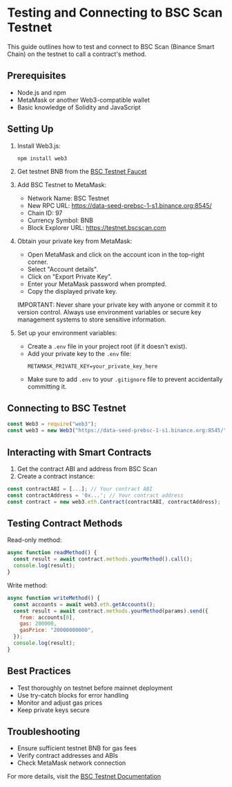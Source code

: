 # Testing and Connecting to BSC Scan Testnet

This guide outlines how to test and connect to BSC Scan (Binance Smart Chain) on the testnet to call a contract's method.

## Prerequisites

- Node.js and npm
- MetaMask or another Web3-compatible wallet
- Basic knowledge of Solidity and JavaScript

## Setting Up

1. Install Web3.js:

   ```
   npm install web3
   ```

2. Get testnet BNB from the [BSC Testnet Faucet](https://testnet.binance.org/faucet-smart)

3. Add BSC Testnet to MetaMask:

   - Network Name: BSC Testnet
   - New RPC URL: https://data-seed-prebsc-1-s1.binance.org:8545/
   - Chain ID: 97
   - Currency Symbol: BNB
   - Block Explorer URL: https://testnet.bscscan.com

4. Obtain your private key from MetaMask:

   - Open MetaMask and click on the account icon in the top-right corner.
   - Select "Account details".
   - Click on "Export Private Key".
   - Enter your MetaMask password when prompted.
   - Copy the displayed private key.

   IMPORTANT: Never share your private key with anyone or commit it to version control. Always use environment variables or secure key management systems to store sensitive information.

5. Set up your environment variables:
   - Create a `.env` file in your project root (if it doesn't exist).
   - Add your private key to the `.env` file:
     ```
     METAMASK_PRIVATE_KEY=your_private_key_here
     ```
   - Make sure to add `.env` to your `.gitignore` file to prevent accidentally committing it.

## Connecting to BSC Testnet

```javascript
const Web3 = require("web3");
const web3 = new Web3("https://data-seed-prebsc-1-s1.binance.org:8545/");
```

## Interacting with Smart Contracts

1. Get the contract ABI and address from BSC Scan
2. Create a contract instance:

```javascript
const contractABI = [...]; // Your contract ABI
const contractAddress = '0x...'; // Your contract address
const contract = new web3.eth.Contract(contractABI, contractAddress);
```

## Testing Contract Methods

Read-only method:

```javascript
async function readMethod() {
  const result = await contract.methods.yourMethod().call();
  console.log(result);
}
```

Write method:

```javascript
async function writeMethod() {
  const accounts = await web3.eth.getAccounts();
  const result = await contract.methods.yourMethod(params).send({
    from: accounts[0],
    gas: 200000,
    gasPrice: "20000000000",
  });
  console.log(result);
}
```

## Best Practices

- Test thoroughly on testnet before mainnet deployment
- Use try-catch blocks for error handling
- Monitor and adjust gas prices
- Keep private keys secure

## Troubleshooting

- Ensure sufficient testnet BNB for gas fees
- Verify contract addresses and ABIs
- Check MetaMask network connection

For more details, visit the [BSC Testnet Documentation](https://docs.binance.org/smart-chain/developer/rpc.html)
